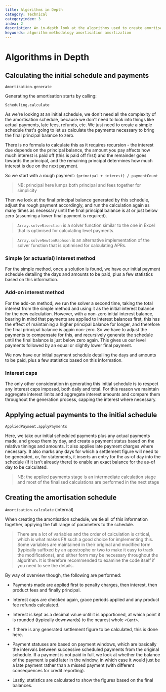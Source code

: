 ```yaml
---
title: Algorithms in Depth
category: Technical
categoryindex: 3
index: 2
description: An in-depth look at the algorithms used to create amortisation schedules
keywords: algorithm methodology amortisation amortization
---
```


# Algorithms in Depth

## Calculating the initial schedule and payments

```Amortisation.generate```

Generating the amortisation starts by calling:

```Scheduling.calculate```

As we're looking at an initial schedule, we don't need all the complexity of the amortisation schedule, because we don't need to look into
things like actual payments, late fees, refunds, etc. We just need to create a simple schedule that's going to let us calculate the payments
necessary to bring the final principal balance to zero.

There is no formula to calculate this as it requires recursion - the interest due depends on the principal balance, the amount you pay affects
how much interest is paid off (this is paid off first) and the remainder goes towards the principal, and the remaining principal determines
how much interest is due on the next payment.

So we start with a rough payment: ```(principal + interest) / paymentCount```

> NB: principal here lumps both principal and fees together for simplicity

Then we look at the final principal balance generated by this schedule, adjust the rough payment accordingly, and run the calculation again
as many times as necessary until the final principal balance is at or just below zero (assuming a lower final payment is required).

> ```Array.solveBisection``` is a solver function similar to the one in Excel that is optimised for calculating level payments.

> ```Array.solveNewtonRaphson``` is an alternative implementation of the solver function that is optimised for calculating APRs.

### Simple (or actuarial) interest method

For the simple method, once a solution is found, we have our initial payment schedule detailing the days and amounts to be paid, plus a few statistics
based on this information.

### Add-on interest method

For the add-on method, we run the solver a second time, taking the total interest from the simple method and using it as the initial interest balance
for the new calculation. However, with a non-zero initial interest balance, bearing in mind that payments are applied to interest balances first,
this has the effect of maintaining a higher principal balance for longer, and therefore the final principal balance is again non-zero. So we have
to adjust the payments to compensate for this, and recursively generate the schedule until the final balance is just below zero again. This gives
us our level payments followed by an equal or slightly lower final payment.

We now have our initial payment schedule detailing the days and amounts to be paid, plus a few statistics based on this information.

### Interest caps

The only other consideration in generating this initial schedule is to respect any interest caps imposed, both daily and total. For this reason
we maintain aggregate interest limits and aggregate interest amounts and compare them throughout the generation process, capping the interest where
necessary.

## Applying actual payments to the initial schedule

```AppliedPayment.applyPayments```

Here, we take our initial scheduled payments plus any actual payments made, and group them by day, and create a payment status based on the
relative timings and amounts. It also applies late payment charges where necessary. It also marks any days for which a settlement figure will
need to be generated, or, for statements, it inserts an entry for the as-of day into the schedule (if it isn't already there) to enable an exact
balance for the as-of day to be calculated.

> NB: the applied payments stage is an intermediate calculation stage and most of the finalised calculations are performed in the next stage

## Creating the amortisation schedule

```Amortisation.calculate``` (internal)

When creating the amortisation schedule, we tie all of this information together, applying the full range of parameters to the schedule.

> There are a lot of variables and the order of calculation is critical, which is what makes F# such a good choice for implementing this. Some
variables are maintained in their original and modified form (typically suffixed by an apostrophe or two to make it easy to track the modifications),
and either form may be necessary throughout the algorithm. It is therefore recommended to examine the code itself if you need to see the details.

By way of overview though, the following are performed:

- Payments made are applied first to penalty charges, then interest, then product fees and finally principal.

- Interest caps are checked again, grace periods applied and any product fee refunds calculated.

- Interest is kept as a decimal value until it is apportioned, at which point it is rounded (typically downwards) to the nearest whole `<Cent>`.

- If there is any generated settlement figure to be calculated, this is done here.

- Payment statuses are based on payment windows, which are basically the intervals between successive scheduled payments from the original schedule.
If a payment is not paid in full, we look at whether the balance of the payment is paid later in the window, in which case it would just be a late
payment rather than a missed payment (with different consequences for credit reporting).

- Lastly, statistics are calculated to show the figures based on the final balances.
